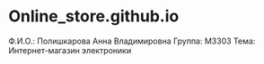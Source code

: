 # Online_store.github.io
Ф.И.О.: Полишкарова Анна Владимировна
Группа: М3303
Тема: Интернет-магазин электроники
